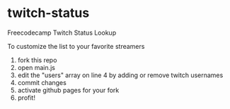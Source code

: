 # twitch-status
Freecodecamp Twitch Status Lookup

To customize the list to your favorite streamers
  1. fork this repo
  1. open main.js
  1. edit the "users" array on line 4 by adding or remove twitch usernames
  1. commit changes
  1. activate github pages for your fork
  1. profit!
